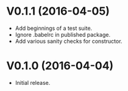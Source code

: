 # V0.1.1 (2016-04-05)

 * Add beginnings of a test suite.
 * Ignore .babelrc in published package.
 * Add various sanity checks for constructor.

# V0.1.0 (2016-04-04)

 * Initial release.
